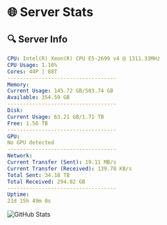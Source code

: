 # 🌐 Server Stats
## 🔍 Server Info
```yaml
CPU: Intel(R) Xeon(R) CPU E5-2699 v4 @ 1311.33MHz
CPU Usage: 1.10%
Cores: 44P | 88T
-----------------------------------
Memory:
Current Usage: 145.72 GB/503.74 GB
Available: 354.59 GB
-----------------------------------
Disk:
Current Usage: 63.21 GB/1.71 TB
Free: 1.56 TB
-----------------------------------
GPU:
No GPU detected
-----------------------------------
Network:
Current Transfer (Sent): 19.11 MB/s
Current Transfer (Received): 139.78 KB/s
Total Sent: 34.18 TB
Total Received: 294.82 GB
-----------------------------------
Uptime:
21d 15h 49m 0s
```
![GitHub Stats](https://img.shields.io/badge/Updated-2025-03-29_13:11:49-blue)